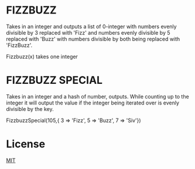 FIZZBUZZ
========

Takes in an integer and outputs a list of 0-integer
with numbers evenly divisible by 3 replaced with 'Fizz'
and numbers evenly divisible by 5 replaced with 'Buzz'
with numbers divisible by both being replaced with 'FizzBuzz'.


Fizzbuzz(x) takes one integer


FIZZBUZZ SPECIAL
================

Takes in an integer and a hash of number, outputs.  While
counting up to the integer it will output the value if the integer being iterated over is evenly divisible by the key.

FizzbuzzSpecial(105,{ 3 => 'Fizz', 5 => 'Buzz', 7 => 'Siv'})

License
=======
[MIT](http://clu.mit-license.org/)
